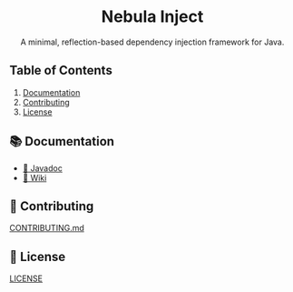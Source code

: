 <h1 align="center">Nebula Inject</h1>

<p align="center">
    A minimal, reflection-based dependency injection framework for Java.
</p>

## Table of Contents

1. [Documentation](#-documentation)
2. [Contributing](#-contributing)
3. [License](#-license)

## 📚 Documentation

- [📄 Javadoc](https://repo.nebulamc.dev/javadoc/snapshots/dev/nebulamc/nebula-inject/latest)
- [📖 Wiki](https://inject.nebulamc.dev)

## 🤝 Contributing

[CONTRIBUTING.md](CONTRIBUTING.md)

## 📝 License

[LICENSE](LICENSE)
